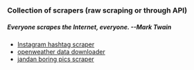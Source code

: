 ### Collection of scrapers (raw scraping or through API)
##### *Everyone scrapes the Internet, everyone.  --Mark Twain*
- [Instagram hashtag scraper](insta_scraper)
- [openweather data downloader](openweather_cron)
- [jandan boring pics scraper](https://github.com/ImmortalGarlic/jandan-tomb-raider/blob/master/crawler.ipynb)
